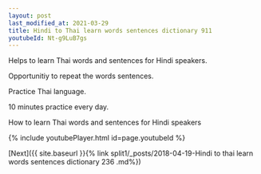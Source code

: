 ```yaml
---
layout: post
last_modified_at: 2021-03-29
title: Hindi to Thai learn words sentences dictionary 911 
youtubeId: Nt-g9LuB7gs
---
```

 
 
Helps to learn Thai words and sentences for Hindi speakers.

Opportunitiy to repeat the words sentences. 

Practice Thai language. 
 
10 minutes practice every day. 
 
How to learn Thai words and sentences for Hindi speakers 
 
{% include youtubePlayer.html id=page.youtubeId %}
 
 
[Next]({{ site.baseurl }}{% link  split1/_posts/2018-04-19-Hindi to thai learn words sentences dictionary 236 .md%})
 
